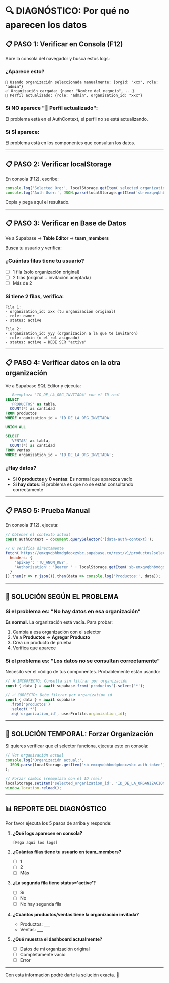 # 🔍 DIAGNÓSTICO: Por qué no aparecen los datos

## 📋 PASO 1: Verificar en Consola (F12)

Abre la consola del navegador y busca estos logs:

### ¿Aparece esto?
```
🎯 Usando organización seleccionada manualmente: {orgId: "xxx", role: "admin"}
✅ Organización cargada: {name: "Nombre del negocio", ...}
🔄 Perfil actualizado: {role: "admin", organization_id: "xxx"}
```

### Si NO aparece "🔄 Perfil actualizado":
El problema está en el AuthContext, el perfil no se está actualizando.

### Si SÍ aparece:
El problema está en los componentes que consultan los datos.

---

## 📋 PASO 2: Verificar localStorage

En consola (F12), escribe:

```javascript
console.log('Selected Org:', localStorage.getItem('selected_organization_id'));
console.log('Auth User:', JSON.parse(localStorage.getItem('sb-emxqvqbhbmdgdooxzvbc-auth-token')));
```

Copia y pega aquí el resultado.

---

## 📋 PASO 3: Verificar en Base de Datos

Ve a Supabase → **Table Editor** → **team_members**

Busca tu usuario y verifica:

### ¿Cuántas filas tiene tu usuario?
- [ ] 1 fila (solo organización original)
- [ ] 2 filas (original + invitación aceptada)
- [ ] Más de 2

### Si tiene 2 filas, verifica:
```
Fila 1:
- organization_id: xxx (tu organización original)
- role: owner
- status: active

Fila 2:
- organization_id: yyy (organización a la que te invitaron)
- role: admin (o el rol asignado)
- status: active ← DEBE SER "active"
```

---

## 📋 PASO 4: Verificar datos en la otra organización

Ve a Supabase SQL Editor y ejecuta:

```sql
-- Reemplaza 'ID_DE_LA_ORG_INVITADA' con el ID real
SELECT 
  'PRODUCTOS' as tabla,
  COUNT(*) as cantidad
FROM productos 
WHERE organization_id = 'ID_DE_LA_ORG_INVITADA'

UNION ALL

SELECT 
  'VENTAS' as tabla,
  COUNT(*) as cantidad
FROM ventas 
WHERE organization_id = 'ID_DE_LA_ORG_INVITADA';
```

### ¿Hay datos?
- Si **0 productos** y **0 ventas**: Es normal que aparezca vacío
- Si **hay datos**: El problema es que no se están consultando correctamente

---

## 📋 PASO 5: Prueba Manual

En consola (F12), ejecuta:

```javascript
// Obtener el contexto actual
const authContext = document.querySelector('[data-auth-context]');

// O verifica directamente
fetch('https://emxqvqbhbmdgdooxzvbc.supabase.co/rest/v1/productos?select=*', {
  headers: {
    'apikey': 'TU_ANON_KEY',
    'Authorization': 'Bearer ' + localStorage.getItem('sb-emxqvqbhbmdgdooxzvbc-auth-token')
  }
}).then(r => r.json()).then(data => console.log('Productos:', data));
```

---

## 🎯 SOLUCIÓN SEGÚN EL PROBLEMA

### Si el problema es: "No hay datos en esa organización"

**Es normal.** La organización está vacía. Para probar:

1. Cambia a esa organización con el selector
2. Ve a **Productos** → **Agregar Producto**
3. Crea un producto de prueba
4. Verifica que aparece

### Si el problema es: "Los datos no se consultan correctamente"

Necesito ver el código de tus componentes. Probablemente están usando:

```javascript
// ❌ INCORRECTO: Consulta sin filtrar por organización
const { data } = await supabase.from('productos').select('*');

// ✅ CORRECTO: Debe filtrar por organization_id
const { data } = await supabase
  .from('productos')
  .select('*')
  .eq('organization_id', userProfile.organization_id);
```

---

## 🔧 SOLUCIÓN TEMPORAL: Forzar Organización

Si quieres verificar que el selector funciona, ejecuta esto en consola:

```javascript
// Ver organización actual
console.log('Organización actual:', 
  JSON.parse(localStorage.getItem('sb-emxqvqbhbmdgdooxzvbc-auth-token'))
);

// Forzar cambio (reemplaza con el ID real)
localStorage.setItem('selected_organization_id', 'ID_DE_LA_ORGANIZACION_INVITADA');
window.location.reload();
```

---

## 📊 REPORTE DEL DIAGNÓSTICO

Por favor ejecuta los 5 pasos de arriba y responde:

1. **¿Qué logs aparecen en consola?**
   ```
   [Pega aquí los logs]
   ```

2. **¿Cuántas filas tiene tu usuario en team_members?**
   - [ ] 1
   - [ ] 2
   - [ ] Más

3. **¿La segunda fila tiene status='active'?**
   - [ ] Sí
   - [ ] No
   - [ ] No hay segunda fila

4. **¿Cuántos productos/ventas tiene la organización invitada?**
   - Productos: ___
   - Ventas: ___

5. **¿Qué muestra el dashboard actualmente?**
   - [ ] Datos de mi organización original
   - [ ] Completamente vacío
   - [ ] Error

---

Con esta información podré darte la solución exacta. 🎯
